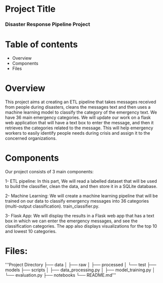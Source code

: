 # Project Title
### Disaster Response Pipeline Project

# Table of contents
* Overview
* Components
* Files

# Overview
This project aims at creating an ETL pipeline that takes messages received from people during disasters, cleans the messages text and then uses a machine learning model to classify the category of the emergency text. We have 36 main emergency categories. We will update our work on a flask web application that will have a text box to enter the message, and then it retrieves the categories related to the message. This will help emergency workers to easily identify people needs during crisis and assign it to the concerned organizations.

# Components
Our project consists of 3 main components:

1- ETL pipeline:
In this part, We will read a labelled dataset that will be used to build the classifier, clean the data, and then store it in a SQLite database. 

2- Machine Learning:
We will create a machine learning pipeline that will be trained on our data to classify emergency messages into 36 categories (multi-output classification). train_classifier.py.

3- Flask App:
We will display the results in a Flask web app that has a text box in which we can enter the emergency messages, and see the classification categories. The app also displays visualizations for the top 10 and lowest 10 categories.

# Files:

'''Project Directory ├── data │ ├── raw │ ├── processed │ └── test ├── models ├── scripts │ ├── data_processing.py │ ├── model_training.py │ └── evaluation.py ├── notebooks └── README.md'''
